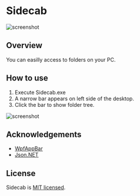 # Sidecab

![screenshot](screenshot01.png)

Overview
---
You can easilly access to folders on your PC.

How to use
---
1. Execute Sidecab.exe
2. A narrow bar appears on left side of the desktop.
3. Click the bar to show folder tree.

![screenshot](screenshot02.gif)

Acknowledgements
---
* [WpfAppBar](https://github.com/mgaffigan/WpfAppBar)
* [Json.NET](https://github.com/JamesNK/Newtonsoft.Json)

License
---
Sidecab is [MIT licensed](LICENSE).
